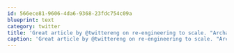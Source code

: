 ```yaml
---
id: 566ece81-9606-4da6-9368-23fdc754c09a
blueprint: text
category: twitter
title: 'Great article by @twittereng on re-engineering to scale. "Archaeology digs" and "whale hunting expeditions" lol ow.ly/21fKUA'
caption: 'Great article by @twittereng on re-engineering to scale. "Archaeology digs" and "whale hunting expeditions" lol <a href="http://ow.ly/21fKUA" title="http://ow.ly/21fKUA" class="link link_untco">ow.ly/21fKUA</a>'
---
```

